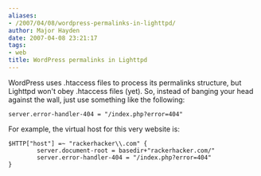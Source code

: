 ```yaml
---
aliases:
- /2007/04/08/wordpress-permalinks-in-lighttpd/
author: Major Hayden
date: 2007-04-08 23:21:17
tags:
- web
title: WordPress permalinks in Lighttpd
---
```


WordPress uses .htaccess files to process its permalinks structure, but Lighttpd won't obey .htaccess files (yet). So, instead of banging your head against the wall, just use something like the following:

```
server.error-handler-404 = "/index.php?error=404"
```

For example, the virtual host for this very website is:

```
$HTTP["host"] =~ "rackerhacker\\.com" {
        server.document-root = basedir+"rackerhacker.com/"
        server.error-handler-404 = "/index.php?error=404"
}
```